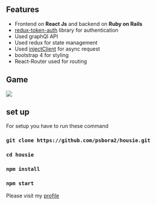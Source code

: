 ## Features
- Frontend on **React Js** and backend on **Ruby on Rails**
- [redux-token-auth](https://github.com/kylecorbelli/redux-token-auth) library for authentication
- Used graphQl API 
- Used redux for state management
- Used [injectClient](https://github.com/psbora2/housie/blob/master/src/store/injectClient.js) for async request 
- bootstrap 4 for styling
- React-Router used for routing
## Game
![](https://raw.githubusercontent.com/psbora2/magazine/master/app/assets/images/housie_game.png)

## set up 

For setup you have to run these command

### `git clone https://github.com/psbora2/housie.git`
### `cd housie`
### `npm install`
### `npm start`


Please visit my [profile](https://www.linkedin.com/in/pawansinghbora/)

